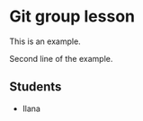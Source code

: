 Git group lesson
=================

This is an example.

Second line of the example.

Students
----------

- Ilana

